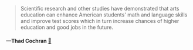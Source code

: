 > Scientific research and other studies have demonstrated that arts education can enhance American students' math and language skills and improve test scores which in turn increase chances of higher education and good jobs in the future.
  #### —Thad Cochran [:scroll:](undefined)